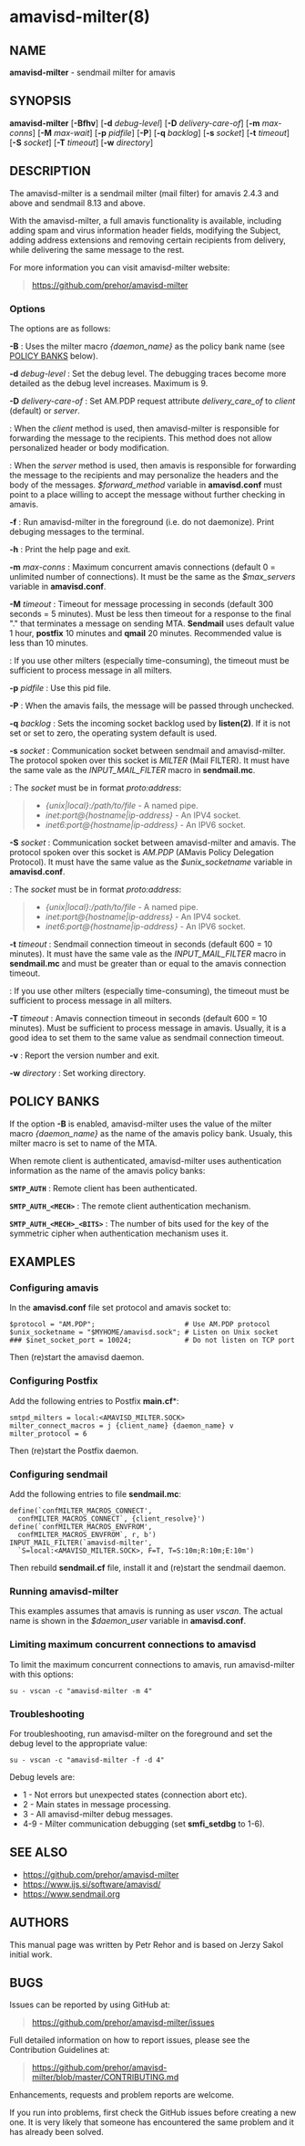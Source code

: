 # amavisd-milter(8)

## NAME

**amavisd-milter** - sendmail milter for amavis

## SYNOPSIS

**amavisd-milter**
  [**-Bfhv**]
  [**-d**&nbsp;*debug-level*]
  [**-D**&nbsp;*delivery-care-of*]
  [**-m**&nbsp;*max-conns*]
  [**-M**&nbsp;*max-wait*]
  [**-p**&nbsp;*pidfile*]
  [**-P**]
  [**-q**&nbsp;*backlog*]
  [**-s**&nbsp;*socket*]
  [**-t**&nbsp;*timeout*]
  [**-S**&nbsp;*socket*]
  [**-T**&nbsp;*timeout*]
  [**-w**&nbsp;*directory*]

## DESCRIPTION

The amavisd-milter is a sendmail milter (mail filter) for amavis 2.4.3
and above and sendmail 8.13 and above.

With the amavisd-milter, a full amavis functionality is available,
including adding spam and virus information header fields, modifying
the Subject, adding address extensions and removing certain recipients
from delivery, while delivering the same message to the rest.

For more information you can visit amavisd-milter website:

> https://github.com/prehor/amavisd-milter

### Options

The options are as follows:

**-B**
: Uses the milter macro *{daemon_name}* as the policy bank name
  (see [POLICY BANKS](#policy-banks) below).

**-d** *debug-level*
: Set the debug level. The debugging traces become more detailed as the debug
  level increases. Maximum is 9.

**-D** *delivery-care-of*
: Set AM.PDP request attribute *delivery_care_of* to *client* (default) or
  *server*.

: When the *client* method is used, then amavisd-milter is responsible for
  forwarding the message to the recipients. This method does not allow
  personalized header or body modification.

: When the *server* method is used, then amavis is responsible for forwarding
  the message to the recipients and may personalize the headers and the body
  of the messages. *$forward_method* variable in **amavisd.conf** must point to
  a place willing to accept the message without further checking in amavis.

**-f**
: Run amavisd-milter in the foreground (i.e. do not daemonize).
  Print debuging messages to the terminal.

**-h**
: Print the help page and exit.

**-m** *max-conns*
: Maximum concurrent amavis connections (default 0 = unlimited number of
  connections). It must be the same as the *$max_servers* variable in
  **amavisd.conf**.

**-M** *timeout*
: Timeout for message processing in seconds (default 300 seconds = 5 minutes).
  Must be less then timeout for a response to the final "." that terminates a
  message on sending MTA. **Sendmail** uses default value 1 hour, **postfix**
  10 minutes and **qmail** 20 minutes. Recommended value is less than 10 minutes.

: If you use other milters (especially time-consuming), the timeout
  must be sufficient to process message in all milters.

**-p** *pidfile*
: Use this pid file.

**-P**
: When the amavis fails, the message will be passed through unchecked.

**-q** *backlog*
: Sets the incoming socket backlog used by **listen(2)**. If it is not set or
  set to zero, the operating system default is used.

**-s** *socket*
: Communication socket between sendmail and amavisd-milter. The protocol spoken
  over this socket is *MILTER* (Mail FILTER). It must have the same vale as the
  *INPUT_MAIL_FILTER* macro in **sendmail.mc**.

: The *socket* must be in format *proto:address*:

>  * *{unix|local}:/path/to/file* - A named pipe.
>  * *inet:port@{hostname|ip-address}* - An IPV4 socket.
>  * *inet6:port@{hostname|ip-address}* - An IPV6 socket.

**-S** *socket*
: Communication socket between amavisd-milter and amavis. The protocol spoken
  over this socket is *AM.PDP* (AMavis Policy Delegation Protocol). It must have
  the same value as the *$unix_socketname* variable in **amavisd.conf**.

: The *socket* must be in format *proto:address*:

>  * *{unix|local}:/path/to/file* - A named pipe.
>  * *inet:port@{hostname|ip-address}* - An IPV4 socket.
>  * *inet6:port@{hostname|ip-address}* - An IPV6 socket.

**-t** *timeout*
: Sendmail connection timeout in seconds (default 600 = 10 minutes).
  It must have the same vale as the *INPUT_MAIL_FILTER* macro in
  **sendmail.mc** and must be greater than or equal to the amavis connection
  timeout.

: If you use other milters (especially time-consuming), the timeout
  must be sufficient to process message in all milters.

**-T** *timeout*
: Amavis connection timeout in seconds (default 600 = 10 minutes).
  Must be sufficient to process message in amavis. Usually, it is a good idea
  to set them to the same value as sendmail connection timeout.

**-v**
: Report the version number and exit.

**-w** *directory*
: Set working directory.

## POLICY BANKS

If the option **-B** is enabled, amavisd-milter uses the value of the milter
macro *{daemon_name}* as the name of the amavis policy bank. Usualy, this milter
macro is set to name of the MTA.

When remote client is authenticated, amavisd-milter uses authentication
information as the name of the amavis policy banks:

**`SMTP_AUTH`**
: Remote client has been authenticated.

**`SMTP_AUTH_<MECH>`**
: The remote client authentication mechanism.

**`SMTP_AUTH_<MECH>_<BITS>`**
: The number of bits used for the key of the symmetric cipher when
  authentication mechanism uses it.

## EXAMPLES

### Configuring amavis

In the **amavisd.conf** file set protocol and amavis socket to:

    $protocol = "AM.PDP";                      # Use AM.PDP protocol
    $unix_socketname = "$MYHOME/amavisd.sock"; # Listen on Unix socket
    ### $inet_socket_port = 10024;             # Do not listen on TCP port

Then (re)start the amavisd daemon.

### Configuring Postfix

Add the following entries to Postfix **main.cf***:

    smtpd_milters = local:<AMAVISD_MILTER.SOCK>
    milter_connect_macros = j {client_name} {daemon_name} v
    milter_protocol = 6

Then (re)start the Postfix daemon.

### Configuring sendmail

Add the following entries to file **sendmail.mc**:

    define(`confMILTER_MACROS_CONNECT',
      confMILTER_MACROS_CONNECT`, {client_resolve}')
    define(`confMILTER_MACROS_ENVFROM',
      confMILTER_MACROS_ENVFROM`, r, b')
    INPUT_MAIL_FILTER(`amavisd-milter',
      `S=local:<AMAVISD_MILTER.SOCK>, F=T, T=S:10m;R:10m;E:10m')

Then rebuild **sendmail.cf** file, install it and (re)start the sendmail daemon.

### Running amavisd-milter

This examples assumes that amavis is running as user *vscan*.
The actual name is shown in the *$daemon_user* variable in **amavisd.conf**.

### Limiting maximum concurrent connections to amavisd

To limit the maximum concurrent connections to amavis, run amavisd-milter with
this options:

    su - vscan -c "amavisd-milter -m 4"

### Troubleshooting

For troubleshooting, run amavisd-milter on the foreground and set the debug
level to the appropriate value:

    su - vscan -c "amavisd-milter -f -d 4"

Debug levels are:

* 1 - Not errors but unexpected states (connection abort etc).
* 2 - Main states in message processing.
* 3 - All amavisd-milter debug messages.
* 4-9 - Milter communication debugging (set **smfi_setdbg** to 1-6).

## SEE ALSO

* https://github.com/prehor/amavisd-milter
* https://www.ijs.si/software/amavisd/
* https://www.sendmail.org

## AUTHORS

This manual page was written by Petr Rehor and is based on Jerzy Sakol
initial work.

## BUGS

Issues can be reported by using GitHub at:

> https://github.com/prehor/amavisd-milter/issues

Full detailed information on how to report issues, please see the Contribution
Guidelines at:

> https://github.com/prehor/amavisd-milter/blob/master/CONTRIBUTING.md

Enhancements, requests and problem reports are welcome.

If you run into problems, first check the GitHub issues before creating a new
one. It is very likely that someone has encountered the same problem and it has
already been solved.
